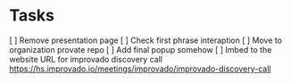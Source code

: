 # Tasks

[ ] Remove presentation page
[ ] Check first phrase interaption
[ ] Move to organization provate repo
[ ] Add final popup somehow
[ ] Imbed to the website
    URL for improvado discovery call
    https://hs.improvado.io/meetings/improvado/improvado-discovery-call
